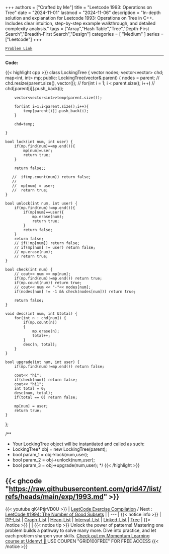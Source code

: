 
+++
authors = ["Crafted by Me"]
title = "Leetcode 1993: Operations on Tree"
date = "2024-11-01"
lastmod = "2024-11-06"
description = "In-depth solution and explanation for Leetcode 1993: Operations on Tree in C++. Includes clear intuition, step-by-step example walkthrough, and detailed complexity analysis."
tags = ["Array","Hash Table","Tree","Depth-First Search","Breadth-First Search","Design"]
categories = [
    "Medium"
]
series = ["Leetcode"]
+++



[`Problem Link`](https://leetcode.com/problems/operations-on-tree/description/)

---

**Code:**

{{< highlight cpp >}}
class LockingTree {
    vector<int> nodes;
    vector<vector<int>> chd;
    map<int, int> mp;
public:
    LockingTree(vector<int>& parent) {
        nodes = parent;
        // chd.resize(parent.size(), vector<int>());
        // for(int i = 1; i < parent.size(); i++) 
        //     chd[parent[i]].push_back(i);

        vector<vector<int>>temp(parent.size());
        
        for(int i=1;i<parent.size();i++){
            temp[parent[i]].push_back(i);
        }
        
        chd=temp;
            
    }
    
    bool lock(int num, int user) {
        if(mp.find(num)==mp.end()){
            mp[num]=user;
            return true;
        }
        
        return false;;

       //  if(mp.count(num)) return false;
       //  
       //  mp[num] = user;
       //  return true;
    }
    
    bool unlock(int num, int user) {
        if(mp.find(num)!=mp.end()){
            if(mp[num]==user){
                mp.erase(num);
                return true;
            }
            return false;
        }
        return false;        
        // if(!mp[num]) return false;
        // if(mp[num] != user) return false;
        // mp.erase(num);
        // return true;
    }
    
    bool check(int num) {
        // cout<< num << mp[num];        
        if(mp.find(num)!=mp.end()) return true;
        if(mp.count(num)) return true;
        // cout<< num << "-"<< nodes[num];
        if(nodes[num] != -1 && check(nodes[num])) return true;

        return false;
    }

    void desc(int num, int &total) {
        for(int n : chd[num]) {
            if(mp.count(n)) 
            {
                mp.erase(n);
                total++;
            }
            desc(n, total);
        }
    }

    bool upgrade(int num, int user) {
        if(mp.find(num)!=mp.end()) return false;
        
        cout<< "hi";
        if(check(num)) return false;
        cout<< "hi1";
        int total = 0;
        desc(num, total);
        if(total == 0) return false;

        mp[num] = user;
        return true;
    }
};

/**
 * Your LockingTree object will be instantiated and called as such:
 * LockingTree* obj = new LockingTree(parent);
 * bool param_1 = obj->lock(num,user);
 * bool param_2 = obj->unlock(num,user);
 * bool param_3 = obj->upgrade(num,user);
 */
{{< /highlight >}}

{{< ghcode "https://raw.githubusercontent.com/grid47/list/refs/heads/main/exp/1993.md" >}}
---
{{< youtube qK4PtjrVD0U >}}
| [LeetCode Exercise Compilation](https://grid47.xyz/leetcode/) / Next : [LeetCode #1994: The Number of Good Subsets](https://grid47.xyz/posts/leetcode_1994) |
| --- |
{{< notice info >}}
| [DP-List](https://grid47.xyz/lists/dp/) | [Graph-List](https://grid47.xyz/lists/graph/) | [Heap-List](https://grid47.xyz/lists/heap/) | [Interval-List](https://grid47.xyz/lists/interval/) | [Linked-List](https://grid47.xyz/lists/ll/) | [Tree](https://grid47.xyz/lists/tree/) |
{{< /notice >}}
| |
{{< notice tip >}}
Unlock the power of patterns! Mastering one problem builds a pathway to solve many more. Dive into practice, and let each problem sharpen your skills. [Check out my Momentum Learning course at Udemy! 🚀 ](https://www.udemy.com/course/algorithms-and-data-structures-in-cpp/)
USE COUPEN "GRID100FREE" FOR FREE ACCESS
{{< /notice >}}

